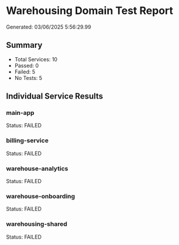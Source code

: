 # Warehousing Domain Test Report
Generated: 03/06/2025  5:56:29.99

## Summary
- Total Services: 10
- Passed: 0
- Failed: 5
- No Tests: 5

## Individual Service Results

### main-app 
Status: FAILED 
 
### billing-service 
Status: FAILED 
 
### warehouse-analytics 
Status: FAILED 
 
### warehouse-onboarding 
Status: FAILED 
 
### warehousing-shared 
Status: FAILED 
 

